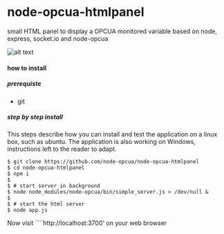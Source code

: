 node-opcua-htmlpanel
====================

small HTML panel to display a OPCUA monitored variable based on node, express, socket.io  and node-opcua


![alt text](
https://raw.githubusercontent.com/node-opcua/opcua-opcua-htmlpanel/master/docs/image.png "...")


#### how to install

##### prerequiste 

*  git


##### step by step install 

This steps describe how you can install and test the application  on a linux box, such as ubuntu.
The application is also working on Windows, instructions left to the reader to adapt.


    $ git clone https://github.com/node-opcua/node-opcua-htmlpanel
    $ cd node-opcua-htmlpanel
    $ npm i
    $
    $ # start server in background
    $ node node_modules/node-opcua/bin/simple_server.js > /dev/null &
    $
    $ # start the html server
    $ node app.js
    
Now visit  ````http://localhost:3700' on your web browser
    
    
        
    
